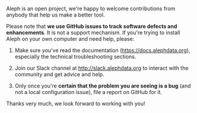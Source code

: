 Aleph is an open project, we're happy to welcome contributions from anybody
that help us make a better tool.

Please note that **we use GitHub issues to track software defects and
enhancements**. It is not a support mechanism. If you're trying to install
Aleph on your own computer and need help, please:

1. Make sure you've read the documentation (https://docs.alephdata.org),
   especially the technical troubleshooting sections.
   
2. Join our Slack channel at http://slack.alephdata.org to interact with the
   community and get advice and help.

3. Only once you're **certain that the problem you are seeing is a bug**
   (and not a local configuration issue), file a report on GitHub for it.
   
Thanks very much, we look forward to working with you!
